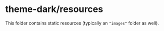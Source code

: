 # theme-dark/resources

This folder contains static resources (typically an `"images"` folder as well).
